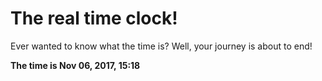# The real time clock!

Ever wanted to know what the time is? Well, your journey is about to end!

**The time is Nov 06, 2017, 15:18**